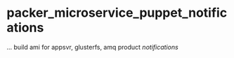 # packer_microservice_puppet_notifications
... build ami for appsvr, glusterfs, amq product _notifications_ 
